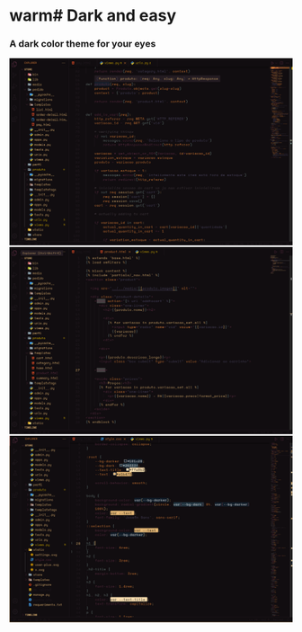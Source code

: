 # warm# Dark and easy

### A dark color theme for your eyes

![Photo of syntax highlighting in a python file](./py.png)
![Photo of syntax highlighting in a html file](./html.png)
![Photo of syntax highlighting in a css file](./css.png)

